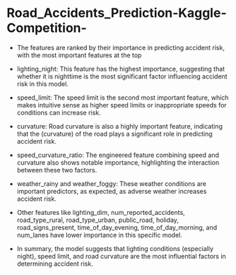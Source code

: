 # Road_Accidents_Prediction-Kaggle-Competition-

- The features are ranked by their importance in predicting accident risk, with the most important features at the top

* lighting_night: This feature has the highest importance, suggesting that whether it is nighttime is the most significant factor influencing accident risk in this model.
* speed_limit: The speed limit is the second most important feature, which makes intuitive sense as higher speed limits or inappropriate speeds for conditions can increase risk.
* curvature: Road curvature is also a highly important feature, indicating that the (curvature) of the road plays a significant role in predicting accident risk.
* speed_curvature_ratio: The engineered feature combining speed and curvature also shows notable importance, highlighting the interaction between these two factors.
* weather_rainy and weather_foggy: These weather conditions are important predictors, as expected, as adverse weather increases accident risk.

* Other features like lighting_dim, num_reported_accidents, road_type_rural, road_type_urban, public_road, holiday, road_signs_present, time_of_day_evening, time_of_day_morning, and num_lanes have lower importance in this specific model.
- In summary, the model suggests that lighting conditions (especially night), speed limit, and road curvature are the most influential factors in determining accident risk.
